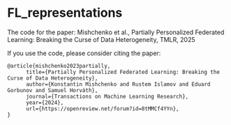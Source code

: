# FL_representations
The code for the paper: Mishchenko et al., Partially Personalized Federated Learning: Breaking the Curse of Data Heterogeneity, TMLR, 2025

If you use the code, please consider citing the paper: 


```
@article{mishchenko2023partially,
      title={Partially Personalized Federated Learning: Breaking the Curse of Data Heterogeneity}, 
      author={Konstantin Mishchenko and Rustem Islamov and Eduard Gorbunov and Samuel Horváth},
      journal={Transactions on Machine Learning Research},
      year={2024},
      url={https://openreview.net/forum?id=8tMMCf4YYn},
}
```
